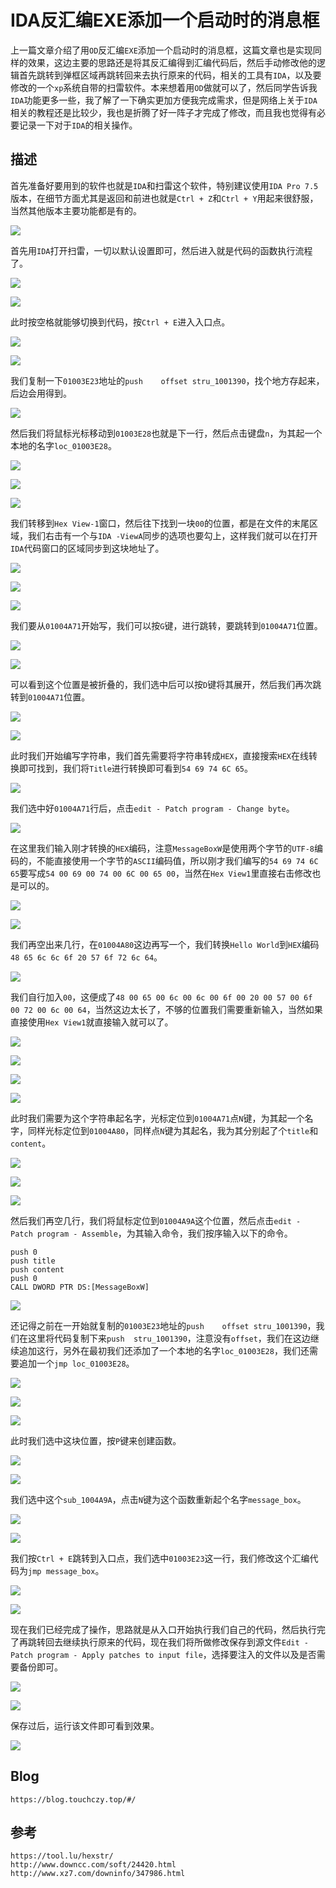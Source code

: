 # IDA反汇编EXE添加一个启动时的消息框
上一篇文章介绍了用`OD`反汇编`EXE`添加一个启动时的消息框，这篇文章也是实现同样的效果，这边主要的思路还是将其反汇编得到汇编代码后，然后手动修改他的逻辑首先跳转到弹框区域再跳转回来去执行原来的代码，相关的工具有`IDA`，以及要修改的一个`xp`系统自带的扫雷软件。本来想着用`OD`做就可以了，然后同学告诉我`IDA`功能更多一些，我了解了一下确实更加方便我完成需求，但是网络上关于`IDA`相关的教程还是比较少，我也是折腾了好一阵子才完成了修改，而且我也觉得有必要记录一下对于`IDA`的相关操作。

## 描述
首先准备好要用到的软件也就是`IDA`和扫雷这个软件，特别建议使用`IDA Pro 7.5`版本，在细节方面尤其是返回和前进也就是`Ctrl + Z`和`Ctrl + Y`用起来很舒服，当然其他版本主要功能都是有的。

![](screenshots/2023-04-14-20-50-55.jpg)


首先用`IDA`打开扫雷，一切以默认设置即可，然后进入就是代码的函数执行流程了。



![](screenshots/2023-04-14-20-51-01.jpg)


![](screenshots/2023-04-14-20-51-08.jpg)


此时按空格就能够切换到代码，按`Ctrl + E`进入入口点。

![](screenshots/2023-04-14-20-51-13.png)


![](screenshots/2023-04-14-20-51-19.png)


我们复制一下`01003E23`地址的`push    offset stru_1001390`，找个地方存起来，后边会用得到。

![](screenshots/2023-04-14-20-51-25.png)

然后我们将鼠标光标移动到`01003E28`也就是下一行，然后点击键盘`n`，为其起一个本地的名字`loc_01003E28`。


![](screenshots/2023-04-14-20-51-31.png)

![](screenshots/2023-04-14-20-51-37.png)

![](screenshots/2023-04-14-20-51-43.png)

我们转移到`Hex View-1`窗口，然后往下找到一块`00`的位置，都是在文件的末尾区域，我们右击有一个与`IDA -ViewA`同步的选项也要勾上，这样我们就可以在打开`IDA`代码窗口的区域同步到这块地址了。

![](screenshots/2023-04-14-20-51-51.png)

![](screenshots/2023-04-14-20-51-56.png)

![](screenshots/2023-04-14-20-52-04.png)

我们要从`01004A71`开始写，我们可以按`G`键，进行跳转，要跳转到`01004A71`位置。

![](screenshots/2023-04-14-20-52-12.png)

![](screenshots/2023-04-14-20-52-22.png)

可以看到这个位置是被折叠的，我们选中后可以按`D`键将其展开，然后我们再次跳转到`01004A71`位置。

![](screenshots/2023-04-14-20-52-29.png)

![](screenshots/2023-04-14-20-53-01.png)

此时我们开始编写字符串，我们首先需要将字符串转成`HEX`，直接搜索`HEX`在线转换即可找到，我们将`Title`进行转换即可看到`54 69 74 6C 65`。

![](screenshots/2023-04-14-20-53-07.jpg)


我们选中好`01004A71`行后，点击`edit - Patch program - Change byte`。

![](screenshots/2023-04-14-20-53-15.png)

在这里我们输入刚才转换的`HEX`编码，注意`MessageBoxW`是使用两个字节的`UTF-8`编码的，不能直接使用一个字节的`ASCII`编码值，所以刚才我们编写的`54 69 74 6C 65`要写成`54 00 69 00 74 00 6C 00 65 00`，当然在`Hex View1`里直接右击修改也是可以的。

![](screenshots/2023-04-14-20-53-20.png)

![](screenshots/2023-04-14-20-53-27.png)


我们再空出来几行，在`01004A80`这边再写一个，我们转换`Hello World`到`HEX`编码`48 65 6c 6c 6f 20 57 6f 72 6c 64`。

![](screenshots/2023-04-14-20-53-34.jpg)

我们自行加入`00`，这便成了`48 00 65 00 6c 00 6c 00 6f 00 20 00 57 00 6f 00 72 00 6c 00 64`，当然这边太长了，不够的位置我们需要重新输入，当然如果直接使用`Hex View1`就直接输入就可以了。

![](screenshots/2023-04-14-20-53-40.png)

![](screenshots/2023-04-14-20-53-46.png)

![](screenshots/2023-04-14-20-53-52.png)

![](screenshots/2023-04-14-20-53-58.png)

此时我们需要为这个字符串起名字，光标定位到`01004A71`点`N`键，为其起一个名字，同样光标定位到`01004A80`，同样点`N`键为其起名，我为其分别起了个`title`和`content`。

![](screenshots/2023-04-14-20-54-04.png)

![](screenshots/2023-04-14-20-54-10.png)

![](screenshots/2023-04-14-20-55-12.png)

然后我们再空几行，我们将鼠标定位到`01004A9A`这个位置，然后点击`edit - Patch program - Assemble`，为其输入命令，我们按序输入以下的命令。

```
push 0
push title
push content
push 0
CALL DWORD PTR DS:[MessageBoxW]
```

![](screenshots/2023-04-14-20-55-20.png)

还记得之前在一开始就复制的`01003E23`地址的`push    offset stru_1001390`，我们在这里将代码复制下来`push  stru_1001390`，注意没有`offset`，我们在这边继续追加这行，另外在最初我们还添加了一个本地的名字`loc_01003E28`，我们还需要追加一个`jmp loc_01003E28`。

![](screenshots/2023-04-14-20-57-23.png)

![](screenshots/2023-04-14-20-57-48.png)

![](screenshots/2023-04-14-21-02-32.png)


此时我们选中这块位置，按`P`键来创建函数。

![](screenshots/2023-04-14-21-02-52.png)

![](screenshots/2023-04-14-21-02-58.png)


我们选中这个`sub_1004A9A`，点击`N`键为这个函数重新起个名字`message_box`。

![](screenshots/2023-04-14-21-03-15.png)

![](screenshots/2023-04-14-21-04-03.png)

我们按`Ctrl + E`跳转到入口点，我们选中`01003E23`这一行，我们修改这个汇编代码为`jmp message_box`。

![](screenshots/2023-04-14-21-04-11.png)

![](screenshots/2023-04-14-21-04-18.png)

现在我们已经完成了操作，思路就是从入口开始执行我们自己的代码，然后执行完了再跳转回去继续执行原来的代码，现在我们将所做修改保存到源文件`Edit - Patch program - Apply patches to input file`，选择要注入的文件以及是否需要备份即可。

![](screenshots/2023-04-14-21-04-24.png)

![](screenshots/2023-04-14-21-04-31.png)

保存过后，运行该文件即可看到效果。

![](screenshots/2023-04-14-21-04-39.jpg)

## Blog

```
https://blog.touchczy.top/#/
```

## 参考

```
https://tool.lu/hexstr/
http://www.downcc.com/soft/24420.html
http://www.xz7.com/downinfo/347986.html
```
